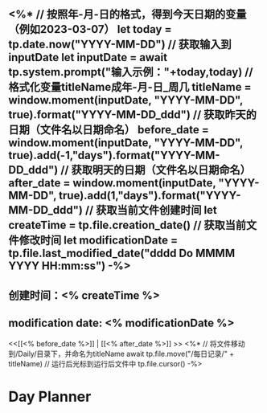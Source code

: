 
<%*
// 按照年-月-日的格式，得到今天日期的变量（例如2023-03-07）
let today = tp.date.now("YYYY-MM-DD")
// 获取输入到inputDate
let inputDate = await tp.system.prompt("输入示例："+today,today)
// 格式化变量titleName成年-月-日_周几
titleName = window.moment(inputDate, "YYYY-MM-DD", true).format("YYYY-MM-DD_ddd")
// 获取昨天的日期（文件名以日期命名）
before_date = window.moment(inputDate, "YYYY-MM-DD", true).add(-1,"days").format("YYYY-MM-DD_ddd")
// 获取明天的日期（文件名以日期命名）
after_date = window.moment(inputDate, "YYYY-MM-DD", true).add(1,"days").format("YYYY-MM-DD_ddd")
// 获取当前文件创建时间
let createTime = tp.file.creation_date()
// 获取当前文件修改时间
let modificationDate = tp.file.last_modified_date("dddd Do MMMM YYYY HH:mm:ss")
-%>
--- 
## 创建时间：<% createTime %>
modification date: <% modificationDate %>
--- 

<<[[<% before_date %>]] | [[<% after_date %>]] >>
<%*
// 将文件移动到/Daily/目录下，并命名为titleName
await tp.file.move("/每日记录/" + titleName)
// 运行后光标到运行后文件中
tp.file.cursor()
-%>
# Day Planner
